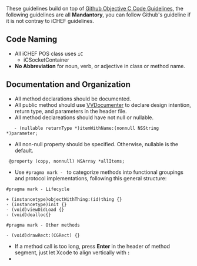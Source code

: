 These guidelines build on top of [Github Objective C Code Guidelines](https://github.com/github/objective-c-style-guide), the following guidelines are all **Mandantory**, you can follow Github's guideline if it is not contray to iCHEF guidelines.
 
## Code Naming

 * All iCHEF POS class uses `iC`
 	* iCSocketContainer
 * **No Abbreviation** for noun, verb, or adjective in class or method name.

## Documentation and Organization

 * All method declarations should be documented.
 * All public method should use [VVDocumenter](https://github.com/onevcat/VVDocumenter-Xcode) to declare design intention, return type, and parameters in the header file.
 * All method declareations should have not null or nullable.
 ```objc
	- (nullable returnType *)itemWithName:(nonnull NSString *)parameter; 

 ```
 * All non-null property should be specified. Otherwise, nullable is the default.
 
  ```objc
   @property (copy, nonnull) NSArray *allItems;
  ```
  
 * Use `#pragma mark - ` to categorize methods into functional groupings and protocol implementations, following this general structure:

```objc
#pragma mark - Lifecycle

+ (instancetype)objectWithThing:(id)thing {}
- (instancetype)init {}
- (void)viewDidLoad {}
- (void)dealloc{}

#pragma mark - Other methods

- (void)drawRect:(CGRect) {}
```
 * If a method call is too long, press **Enter** in the header of method segment, just let Xcode to align vertically with **:**
 * 

